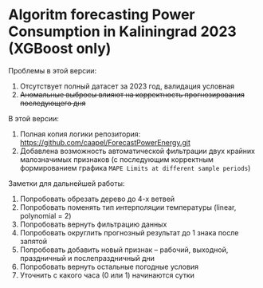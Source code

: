 # Algoritm forecasting Power Consumption in Kaliningrad 2023 (XGBoost only)

Проблемы в этой версии:
1) Отсутствует полный датасет за 2023 год, валидация условная
2) ~~Аномальные выбросы влияют на корректность прогнозирования последующего дня~~

В этой версии:
1) Полная копия логики репозитория: https://github.com/caapel/ForecastPowerEnergy.git
2) Добавлена возможность автоматической фильтрации двух крайних малозначимых признаков (с последующим корректным формированием графика `MAPE Limits at different sample periods`)

Заметки для дальнейшей работы:
1) Попробовать обрезать дерево до 4-х ветвей
2) Попробовать поменять тип интерполяции температуры (linear, polynomial = 2)
3) Попробовать вернуть фильтрацию данных
4) Попробовать округлить прогнозный результат до 1 знака после запятой
5) Попробовать добавить новый признак – рабочий, выходной, праздничный и послепраздничный дни
6) Попробовать вернуть остальные погодные условия
7) Уточнить с какого часа (0 или 1) начинаются сутки